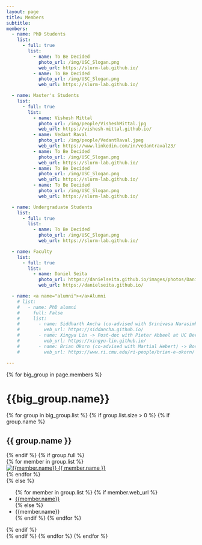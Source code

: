 ```yaml
---
layout: page
title: Members
subtitle:
members:
  - name: PhD Students
    list:
      - full: true
        list:
          - name: To Be Decided
            photo_url: /img/USC_Slogan.png
            web_url: https://slurm-lab.github.io/
          - name: To Be Decided
            photo_url: /img/USC_Slogan.png
            web_url: https://slurm-lab.github.io/

  - name: Master's Students
    list:
      - full: true
        list:
          - name: Vishesh Mittal
            photo_url: /img/people/VisheshMittal.jpg
            web_url: https://vishesh-mittal.github.io/
          - name: Vedant Raval
            photo_url: /img/people/VedantRaval.jpeg
            web_url: https://www.linkedin.com/in/vedantraval23/
          - name: To Be Decided
            photo_url: /img/USC_Slogan.png
            web_url: https://slurm-lab.github.io/
          - name: To Be Decided
            photo_url: /img/USC_Slogan.png
            web_url: https://slurm-lab.github.io/
          - name: To Be Decided
            photo_url: /img/USC_Slogan.png
            web_url: https://slurm-lab.github.io/

  - name: Undergraduate Students
    list:
      - full: true
        list:
          - name: To Be Decided
            photo_url: /img/USC_Slogan.png
            web_url: https://slurm-lab.github.io/

  - name: Faculty
    list:
      - full: true
        list:
          - name: Daniel Seita
            photo_url: https://danielseita.github.io/images/photos/Daniel_DTLA_Aug_2023.png
            web_url: https://danielseita.github.io/

  - name: <a name="alumni"></a>Alumni
    # list:
    #   - name: PhD alumni
    #     full: False
    #     list:
    #       - name: Siddharth Ancha (co-advised with Srinivasa Narasimhan) -> Post-doc with Nick Roy at MIT
    #         web_url: https://siddancha.github.io/
    #       - name: Xingyu Lin -> Post-doc with Pieter Abbeel at UC Berkeley
    #         web_url: https://xingyu-lin.github.io/
    #       - name: Brian Okorn (co-advised with Martial Hebert) -> Boston Dynamics AI Institute
    #         web_url: https://www.ri.cmu.edu/ri-people/brian-e-okorn/

---
```


<div class="row">
  {% for big_group in page.members %}
    <h1> {{big_group.name}} </h1>
    {% for group in big_group.list %}
    {% if group.list.size > 0 %}
      {% if group.name %}
        <h2>{{ group.name }}</h2>
      {% endif %}
      {% if group.full %}
      <div class="row member-row">
        {% for member in group.list %}
          <div class="col-xl-3 col-lg-3 col-md-3 text-center col-sm-6 col-xs-6 member-col">
            <a target="_blank" href="{{ member.web_url }}">
              <img class="img-responsive" src="{{ member.photo_url }}" alt="{{member.name}}">
            </a>
            <a target="_blank" href="{{ member.web_url }}">
              {{ member.name }}
            </a>
          </div>
        {% endfor %}
      </div>
      {% else %}
        <ul>
          {% for member in group.list %}
            {% if member.web_url %}
              <li><a href="{{member.web_url}}"> {{member.name}} </a></li>
            {% else %}
              <li><a> {{member.name}} </a></li>
            {% endif %}
          {% endfor %}
        </ul>
      {% endif %}
    <br>
    {% endif %}
    {% endfor %}
  {% endfor %}
</div>
